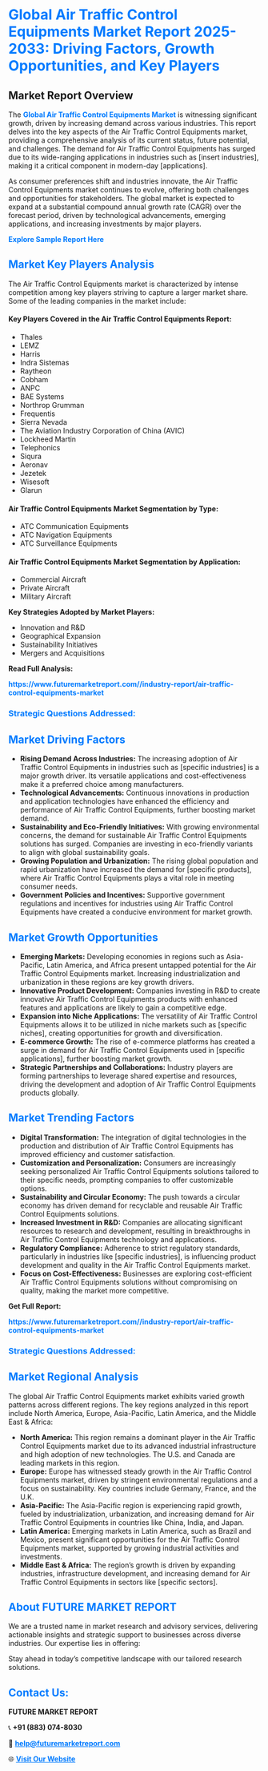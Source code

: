 <h1 style="color: #007BFF;">Global Air Traffic Control Equipments Market Report 2025-2033: Driving Factors, Growth Opportunities, and Key Players</h1>

<section id="overview">
<h2>Market Report Overview</h2>
<p>The <a href="https://www.futuremarketreport.com//industry-report/air-traffic-control-equipments-market" style="color: #007BFF; text-decoration: none;"><strong>Global Air Traffic Control Equipments Market</strong></a> is witnessing significant growth, driven by increasing demand across various industries. This report delves into the key aspects of the Air Traffic Control Equipments market, providing a comprehensive analysis of its current status, future potential, and challenges. The demand for Air Traffic Control Equipments has surged due to its wide-ranging applications in industries such as [insert industries], making it a critical component in modern-day [applications].</p>
<p>As consumer preferences shift and industries innovate, the Air Traffic Control Equipments market continues to evolve, offering both challenges and opportunities for stakeholders. The global market is expected to expand at a substantial compound annual growth rate (CAGR) over the forecast period, driven by technological advancements, emerging applications, and increasing investments by major players.</p>
</section>

<section id="overview">
<p><a href="https://www.futuremarketreport.com//request-sample/reportId=83608" style="color: #007BFF; text-decoration: none;"><strong>Explore Sample Report Here</strong></a></p>
</section>

<section id="key-players">
<h2 style="color: #007BFF;">Market Key Players Analysis</h2>
<p>The Air Traffic Control Equipments market is characterized by intense competition among key players striving to capture a larger market share. Some of the leading companies in the market include:</p>
<h4>Key Players Covered in the Air Traffic Control Equipments Report:</h4>
<ul><li>Thales</li><li>LEMZ</li><li>Harris</li><li>Indra Sistemas</li><li>Raytheon</li><li>Cobham</li><li>ANPC</li><li>BAE Systems</li><li>Northrop Grumman</li><li>Frequentis</li><li>Sierra Nevada</li><li>The Aviation Industry Corporation of China (AVIC)</li><li>Lockheed Martin</li><li>Telephonics</li><li>Siqura</li><li>Aeronav</li><li>Jezetek</li><li>Wisesoft</li><li>Glarun</li></ul>
<h4>Air Traffic Control Equipments Market Segmentation by Type:</h4>
<ul><li>ATC Communication Equipments</li><li>ATC Navigation Equipments</li><li>ATC Surveillance Equipments</li></ul>

<h4>Air Traffic Control Equipments Market Segmentation by Application:</h4>
<ul><li>Commercial Aircraft</li><li>Private Aircraft</li><li>Military Aircraft</li></ul>
<p><strong>Key Strategies Adopted by Market Players:</strong></p>
<ul>
<li>Innovation and R&D</li>
<li>Geographical Expansion</li>
<li>Sustainability Initiatives</li>
<li>Mergers and Acquisitions</li>
</ul>
</section>

<section>
<p><strong>Read Full Analysis: </strong></p><a href="https://www.futuremarketreport.com//industry-report/air-traffic-control-equipments-market" style="color: #007BFF; text-decoration: none;"><strong>https://www.futuremarketreport.com//industry-report/air-traffic-control-equipments-market</strong></a>
<h3 style="color: #007BFF;">Strategic Questions Addressed:</h3>
</section>

<section id="driving-factors">
<h2 style="color: #007BFF;">Market Driving Factors</h2>
<ul>
<li><strong>Rising Demand Across Industries:</strong> The increasing adoption of Air Traffic Control Equipments in industries such as [specific industries] is a major growth driver. Its versatile applications and cost-effectiveness make it a preferred choice among manufacturers.</li>
<li><strong>Technological Advancements:</strong> Continuous innovations in production and application technologies have enhanced the efficiency and performance of Air Traffic Control Equipments, further boosting market demand.</li>
<li><strong>Sustainability and Eco-Friendly Initiatives:</strong> With growing environmental concerns, the demand for sustainable Air Traffic Control Equipments solutions has surged. Companies are investing in eco-friendly variants to align with global sustainability goals.</li>
<li><strong>Growing Population and Urbanization:</strong> The rising global population and rapid urbanization have increased the demand for [specific products], where Air Traffic Control Equipments plays a vital role in meeting consumer needs.</li>
<li><strong>Government Policies and Incentives:</strong> Supportive government regulations and incentives for industries using Air Traffic Control Equipments have created a conducive environment for market growth.</li>
</ul>
</section>

<section id="growth-opportunities">
<h2 style="color: #007BFF;">Market Growth Opportunities</h2>
<ul>
<li><strong>Emerging Markets:</strong> Developing economies in regions such as Asia-Pacific, Latin America, and Africa present untapped potential for the Air Traffic Control Equipments market. Increasing industrialization and urbanization in these regions are key growth drivers.</li>
<li><strong>Innovative Product Development:</strong> Companies investing in R&D to create innovative Air Traffic Control Equipments products with enhanced features and applications are likely to gain a competitive edge.</li>
<li><strong>Expansion into Niche Applications:</strong> The versatility of Air Traffic Control Equipments allows it to be utilized in niche markets such as [specific niches], creating opportunities for growth and diversification.</li>
<li><strong>E-commerce Growth:</strong> The rise of e-commerce platforms has created a surge in demand for Air Traffic Control Equipments used in [specific applications], further boosting market growth.</li>
<li><strong>Strategic Partnerships and Collaborations:</strong> Industry players are forming partnerships to leverage shared expertise and resources, driving the development and adoption of Air Traffic Control Equipments products globally.</li>
</ul>
</section>

<section id="trending-factors">
<h2 style="color: #007BFF;">Market Trending Factors</h2>
<ul>
<li><strong>Digital Transformation:</strong> The integration of digital technologies in the production and distribution of Air Traffic Control Equipments has improved efficiency and customer satisfaction.</li>
<li><strong>Customization and Personalization:</strong> Consumers are increasingly seeking personalized Air Traffic Control Equipments solutions tailored to their specific needs, prompting companies to offer customizable options.</li>
<li><strong>Sustainability and Circular Economy:</strong> The push towards a circular economy has driven demand for recyclable and reusable Air Traffic Control Equipments solutions.</li>
<li><strong>Increased Investment in R&D:</strong> Companies are allocating significant resources to research and development, resulting in breakthroughs in Air Traffic Control Equipments technology and applications.</li>
<li><strong>Regulatory Compliance:</strong> Adherence to strict regulatory standards, particularly in industries like [specific industries], is influencing product development and quality in the Air Traffic Control Equipments market.</li>
<li><strong>Focus on Cost-Effectiveness:</strong> Businesses are exploring cost-efficient Air Traffic Control Equipments solutions without compromising on quality, making the market more competitive.</li>
</ul>
</section>

<section>
<p><strong>Get Full Report: </strong></p><a href="https://www.futuremarketreport.com//industry-report/air-traffic-control-equipments-market" style="color: #007BFF; text-decoration: none;"><strong>https://www.futuremarketreport.com//industry-report/air-traffic-control-equipments-market</strong></a>
<h3 style="color: #007BFF;">Strategic Questions Addressed:</h3>
</section>


<section id="regional-analysis">
<h2 style="color: #007BFF;">Market Regional Analysis</h2>
<p>The global Air Traffic Control Equipments market exhibits varied growth patterns across different regions. The key regions analyzed in this report include North America, Europe, Asia-Pacific, Latin America, and the Middle East & Africa:</p>
<ul>
<li><strong>North America:</strong> This region remains a dominant player in the Air Traffic Control Equipments market due to its advanced industrial infrastructure and high adoption of new technologies. The U.S. and Canada are leading markets in this region.</li>
<li><strong>Europe:</strong> Europe has witnessed steady growth in the Air Traffic Control Equipments market, driven by stringent environmental regulations and a focus on sustainability. Key countries include Germany, France, and the U.K.</li>
<li><strong>Asia-Pacific:</strong> The Asia-Pacific region is experiencing rapid growth, fueled by industrialization, urbanization, and increasing demand for Air Traffic Control Equipments in countries like China, India, and Japan.</li>
<li><strong>Latin America:</strong> Emerging markets in Latin America, such as Brazil and Mexico, present significant opportunities for the Air Traffic Control Equipments market, supported by growing industrial activities and investments.</li>
<li><strong>Middle East & Africa:</strong> The region’s growth is driven by expanding industries, infrastructure development, and increasing demand for Air Traffic Control Equipments in sectors like [specific sectors].</li>
</ul>
</section>

<footer>
<h2 style="color: #007BFF;">About FUTURE MARKET REPORT</h2>
<p>We are a trusted name in market research and advisory services, delivering actionable insights and strategic support to businesses across diverse industries. Our expertise lies in offering:</p>

<p>Stay ahead in today’s competitive landscape with our tailored research solutions.</p>

<h2 style="color: #007BFF;">Contact Us:</h2>
<p><strong>FUTURE MARKET REPORT</strong></p>
<p>📞 <strong>+91 (883) 074-8030</strong></p>
<p>📧 <strong><a href="mailto:help@futuremarketreport.com" style="color: #007BFF;">help@futuremarketreport.com</a></strong></p>
<p>🌐 <strong><a href="https://www.futuremarketreport.com/" style="color: #007BFF;">Visit Our Website</a></strong></p>
</footer>